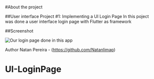 
#About the project

##User interface Project #1: Implementing a UI Login Page
In this poject was done a user interface login page with Flutter as framework

##Screenshot

![Our login page done in this app](https://github.com/{user}/{repo}/{branch}/Screenshots/loginpage.png)


Author
Natan Pereira - (https://github.com/Natanlimap)

# UI-LoginPage
